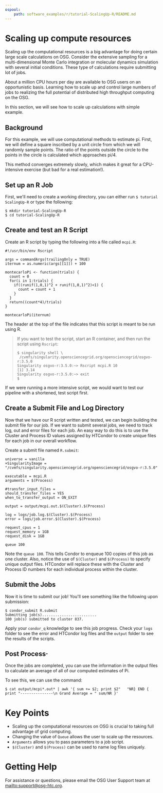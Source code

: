 ```yaml
---
ospool:
    path: software_examples/r/tutorial-ScalingUp-R/README.md
---
```


# Scaling up compute resources

Scaling up the computational resources is a big advantage for doing
certain large scale calculations on OSG. Consider the extensive
sampling for a multi-dimensional Monte Carlo integration or molecular
dynamics simulation with several initial conditions. These type of
calculations require submitting lot of jobs.

About a million CPU hours per day are available to OSG users
on an opportunistic basis.  Learning how to scale up and control large
numbers of jobs to realizing the full potential of distributed high
throughput computing on the OSG.

In this section, we will see how to scale up calculations with
simple example. 

## Background

For this example, we will use computational methods to estimate pi. First,
we will define a square inscribed by a unit circle from which we will 
randomly sample points. The ratio of the points outside the circle to 
the points in the circle is calculated which approaches pi/4. 

This method converges extremely slowly, which makes it great for a 
CPU-intensive exercise (but bad for a real estimation!).

## Set up an R Job

First, we'll need to create a working directory, you can either run 
`$ tutorial ScalingUp-R` or type the following:

    $ mkdir tutorial-ScalingUp-R
    $ cd tutorial-ScalingUp-R

## Create and test an R Script

Create an R script by typing the following into a file called `mcpi.R`:

	#!/usr/bin/env Rscript
	
	args = commandArgs(trailingOnly = TRUE)
	iternum = as.numeric(args[[1]]) + 100

	montecarloPi <- function(trials) {
	  count = 0
	  for(i in 1:trials) {
		if((runif(1,0,1)^2 + runif(1,0,1)^2)<1) {
		  count = count + 1
		}
	  }
	  return((count*4)/trials)
	}
 
	montecarloPi(iternum)

The header at the top of the file indicates that this script is 
meant to be run using R. 

> If you want to test the script, start an R container, and then run 
> the script using `Rscript`: 
> 
>     $ singularity shell \
>	   /cvmfs/singularity.opensciencegrid.org/opensciencegrid/osgvo-r:3.5.0
>     Singularity osgvo-r:3.5.0:~> Rscript mcpi.R 10
>     [1] 3.14
>     Singularity osgvo-r:3.5.0:~> exit
>     $ 

If we were running a more intensive script, we would want to test our pipeline 
with a shortened, test script first.

## Create a Submit File and Log Directory

Now that we have our R script written and tested, 
we can begin building the submit file for our job. If we want to submit several 
jobs, we need to track log, out and error files for each
job. An easy way to do this is to use the Cluster and Process ID
values assigned by HTCondor to create unique files for each job in our 
overall workflow.

Create a submit file named `R.submit`:

	universe = vanilla
	+SingularityImage = "/cvmfs/singularity.opensciencegrid.org/opensciencegrid/osgvo-r:3.5.0"

	executable = mcpi.R
	arguments = $(Process)

	#transfer_input_files = 
	should_transfer_files = YES
	when_to_transfer_output = ON_EXIT

	output = output/mcpi.out.$(Cluster).$(Process)

	log = logs/job.log.$(Cluster).$(Process)
	error = logs/job.error.$(Cluster).$(Process)

	request_cpus = 1
	request_memory = 1GB
	request_disk = 1GB

	queue 100

Note the `queue 100`.  This tells Condor to enqueue 100 copies of this job
as one cluster. Also, notice the use of `$(Cluster)` and `$(Process)` to specify unique 
output files. HTCondor will replace these with the Cluster and Process ID numbers for each 
individual process within the cluster. 

## Submit the Jobs

Now it is time to submit our job! You'll see something like the following upon submission:

	$ condor_submit R.submit
	Submitting job(s).........................
	100 job(s) submitted to cluster 837.

Apply your `condor_q` knowledge to see this job
progress. Check your `logs` folder to see the error and HTCondor log 
files and the `output` folder to see the results of the scripts. 

## Post Process⋅

Once the jobs are completed, you can use the information in the output files 
to calculate an average of all of our computed estimates of Pi.

To see this, we can use the command:

	$ cat output/mcpi*.out* | awk '{ sum += $2; print $2"   "NR} END { print "---------------\n Grand Average = " sum/NR }'

# Key Points

- Scaling up the computational resources on OSG is crucial to taking full advantage of grid computing.
- Changing the value of `Queue` allows the user to scale up the resources.
- `Arguments` allows you to pass parameters to a job script.
- `$(Cluster)` and `$(Process)` can be used to name log files uniquely.

# Getting Help

For assistance or questions, please email the OSG User Support team at 
<mailto:support@osg-htc.org>.
